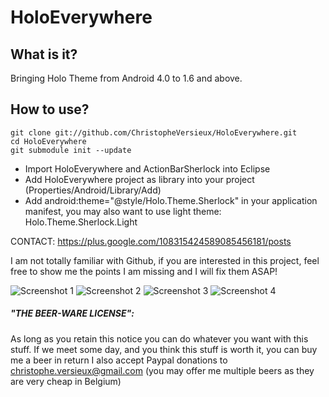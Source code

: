 # HoloEverywhere
## What is it?
Bringing Holo Theme from Android 4.0 to 1.6 and above.
## How to use?
```
git clone git://github.com/ChristopheVersieux/HoloEverywhere.git
cd HoloEverywhere
git submodule init --update
```
* Import HoloEverywhere and ActionBarSherlock into Eclipse
* Add HoloEverywhere project as library into your project (Properties/Android/Library/Add)
* Add android:theme="@style/Holo.Theme.Sherlock" in your application manifest, you may also want to use light theme: Holo.Theme.Sherlock.Light

CONTACT: https://plus.google.com/108315424589085456181/posts

I am not totally familiar with Github, if you are interested in this project, 
feel free to show me the points I am missing and I will fix them ASAP!

![Screenshot 1](https://raw.github.com/ChristopheVersieux/HoloEverywhere/master/screen1.png "Screenshot 1")
![Screenshot 2](https://raw.github.com/ChristopheVersieux/HoloEverywhere/master/screen2.png "Screenshot 2")
![Screenshot 3](https://raw.github.com/ChristopheVersieux/HoloEverywhere/master/screen3.png "Screenshot 3")
![Screenshot 4](https://raw.github.com/ChristopheVersieux/HoloEverywhere/master/screen4.png "Screenshot 4")


##### "THE BEER-WARE LICENSE":
As long as you retain this notice you can do whatever you want with this stuff. 
If we meet some day, and you think this stuff is worth it, you can buy me a beer in return 
I also accept Paypal donations to christophe.versieux@gmail.com 
(you may offer me multiple beers as they are very cheap in Belgium)
